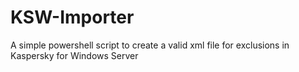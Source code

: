 # KSW-Importer
A simple powershell script to create a valid xml file for exclusions in Kaspersky for Windows Server
